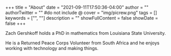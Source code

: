 +++
title = "About"
date = "2021-09-11T17:50:36-04:00"
author = ""
authorTwitter = "" #do not include @
cover = "img/picrew.png"
tags = []
keywords = ["", ""]
description = ""
showFullContent = false
showDate = false
+++


Zach Gershkoff holds a PhD in mathematics from Louisiana State University.

He is a Returned Peace Corps Volunteer from South Africa and he enjoys working with technology and making things.

